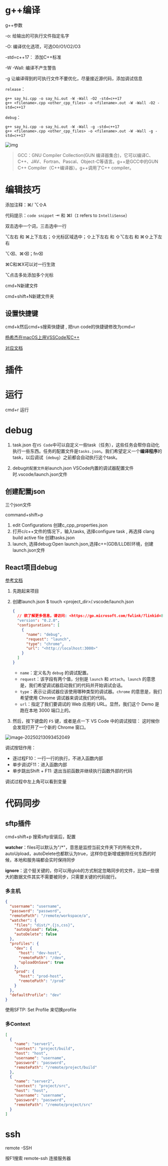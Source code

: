 

# g++编译

g++参数

-o:   给输出的可执行文件指定名字

-O:  编译优化选项，可选O0/O1/O2/O3

-std=c++17： 添加C++标准

-W -Wall:  编译不产生警告

-g 让编译得到的可执行文件不要优化，尽量接近源代码，添加调试信息



`release`：

```
g++ say_hi.cpp -o say_hi.out -W -Wall -O2 -std=c++17
g++ <filename>.cpp <other_cpp_files> -o <filename>.out -W -Wall -O2 -std=c++17
```

`debug`：

```
g++ say_hi.cpp -o say_hi.out -W -Wall -g -std=c++17
g++ <filename>.cpp <other_cpp_files> -o <filename>.out -W -Wall -g -std=c++17
```



![img](https://piggo-picture.oss-cn-hangzhou.aliyuncs.com/16023410133021.jpg)

> GCC：GNU Compiler Collection(GUN 编译器集合)，它可以编译C、C++、JAV、Fortran、Pascal、Object-C等语言。g++是GCC中的GUN C++ Compiler（C++编译器）。g++调用了C++ compiler。

# 编辑技巧

添加注释：⌘/ ⌥⇧A

代码提示：`code snippet` ⇥ 和 ⌘I（`I` refers to `IntelliSense`）

双击选中一个词，三击选中一行

⌥左右 和 ⌘上下左右；⇧光标区域选中；⇧上下左右 和 ⇧⌥左右 和 ⌘⇧上下左右

⌥⌫、⌘⌫；fn⌫

⌘C和⌘X可以对一行生效

⌥点击多处添加多个光标

cmd+N新建文件

cmd+shift+N新建文件夹

## 设置快捷键

cmd+k然后cmd+s搜索快捷键 , 把run code的快捷键修改为cmd+r



[杨希杰在macOS上用VSSCode写C++](https://www.bilibili.com/video/BV1g54y1s74Z/?spm_id_from=333.788&vd_source=fa2aaef8ece31d2c310d46092c301b46)

[对应文档](https://yang-xijie.github.io/LECTURE/vscode-cpp/5_%E5%BC%80%E5%90%AFVSCode%E7%9A%84%E5%A4%A7%E9%97%A8/)



# 插件

# 运行

cmd+r 运行

# debug

1. task.json 在`VS Code`中可以自定义一些task（任务），这些任务会帮你自动化执行一些东西。任务的配置文件是`tasks.json`。我们希望定义一个**编译程序**的task，以后调试（`debug`）之前都会自动执行这个task。

2. debug`的配置文件是`launch.json
   VSCode内置的调试器配置文件时.vscode/launch.json文件

## 创建配置json

三个json文件

command+shift+p   

1. edit Configurations   创建c_cpp_properties.json
2. 打开c/c++文件的情况下，输入tasks, 选择configure task , 再选择 clang build active file 创建tasks.json
3. launch,      选择debug:Open launch.json,选择c++(GDB/LLDB)环境，创建launch.json文件

## React项目debug

[参考文档](https://www.hi-ruofei.com/archives/react-debug-with-vscode.html)

1. 先跑起来项目

2. 创建launch.json
   $ touch <project_dir>/.vscode/launch.json

   ```json
   {
     // 欲了解更多信息，请访问: <https://go.microsoft.com/fwlink/?linkid=830387>
     "version": "0.2.0",
     "configurations": [
       {
         "name": "debug",
         "request": "launch",
         "type": "chrome",
         "url": "<http://localhost:3000>"
       }
     ]
   }
   ```

   - `name`：定义名为 `debug` 的调试配置。
   - `request`：该字段有两个值，分别是 `launch` 和 `attach`。`launch` 的意思是，我们希望调试器启动我们的代码并开始调试会话。
   - `type`：表示让调试器应该使用哪种类型的调试器。`chrome` 的意思是，我们希望使用 Chrome 调试器来调试我们的代码。
   - `url`：指定了我们要调试的 Web 应用的 URL。显然，我们这个 Demo 是跑在本地 3000 端口上的。

3. 然后，按下键盘的 `F5` 键，或者是点一下 VS Code 中的调试按钮：
   这时候你会发现打开了一个新的 Chrome 窗口。

![image-20250213093452049](https://piggo-picture.oss-cn-hangzhou.aliyuncs.com/image-20250213093452049.png)

调试按钮作用：

- 逐过程F10：一行一行的执行，不进入函数内部
- 单步调试F11：进入函数内部
- 单步跳出Shift + F11: 退出当前函数并继续执行函数外部的代码

调试过程中左上角可以看到变量

# 代码同步

## sftp插件

cmd+shift+p 搜索sftp安装后，配置

**watcher**：files可以默认为"/*"，意思是监控当前文件夹下的所有文件，autoUpload，autoDelete也都默认为true，这样你在新增或删除任何东西的时候，本地和服务端都会实时保持同步

**ignore**：这个挺关键的，你可以用glob的方式制定忽略同步的文件，比如一些很大的数据文件其实不需要被同步，只需要关键的代码就行。

### 多主机

```json
{
  "username": "username",
  "password": "password",
  "remotePath": "/remote/workspace/a",
  "watcher": {
    "files": "dist/*.{js,css}",
    "autoUpload": false,
    "autoDelete": false
  },
  "profiles": {
    "dev": {
      "host": "dev-host",
      "remotePath": "/dev",
      "uploadOnSave": true
    },
    "prod": {
      "host": "prod-host",
      "remotePath": "/prod"
    }
  },
  "defaultProfile": "dev"
}
```

使用SFTP: Set Profile 来切换profile

### 多Context

```json
[
  {
    "name": "server1",
    "context": "project/build",
    "host": "host",
    "username": "username",
    "password": "password",
    "remotePath": "/remote/project/build"
  },
  {
    "name": "server2",
    "context": "project/src",
    "host": "host",
    "username": "username",
    "password": "password",
    "remotePath": "/remote/project/src"
  }
]
```

# ssh

remote -SSH

按F1搜索 remote-ssh 连接服务器
